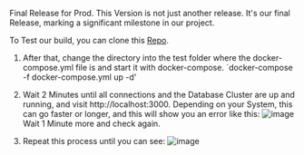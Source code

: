 Final Release for Prod. 
This Version is not just another release. It's our final Release, marking a significant milestone in our project. 

To Test our build, you can clone this [Repo](https://github.com/dio-it/test_repo_p_and_d_systems).

1. After that, change the directory into the test folder where the docker-compose.yml file is and start it with docker-compose. 
`docker-compose -f  docker-compose.yml up -d'
2. Wait 2 Minutes until all connections and the Database Cluster are up and running, and visit http://localhost:3000.
Depending on your System, this can go faster or longer, and this will show you an error like this: 
![image](https://github.com/devTigr/00_TransferArbeit/assets/114735584/5d0960dd-f6d3-42fc-a23b-6ca206c92478)
Wait 1 Minute more and check again. 

3. Repeat this process until you can see:
![image](https://github.com/devTigr/00_TransferArbeit/assets/114735584/e873dac2-8c28-4118-8527-957e822f2b27)
